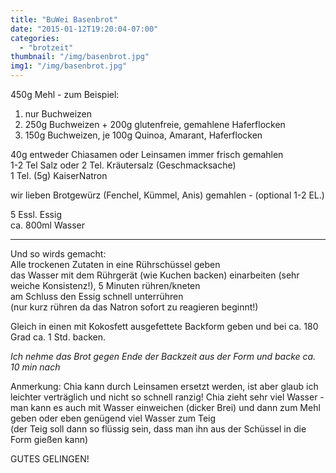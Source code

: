 ```yaml
---
title: "BuWei Basenbrot"
date: "2015-01-12T19:20:04-07:00"
categories:
  - "brotzeit"
thumbnail: "/img/basenbrot.jpg"
img1: "/img/basenbrot.jpg"
---
```


450g Mehl - zum Beispiel:  
1. nur Buchweizen  
2. 250g Buchweizen + 200g glutenfreie, gemahlene Haferflocken  
3. 150g Buchweizen, je 100g Quinoa, Amarant, Haferflocken  

40g entweder Chiasamen oder Leinsamen immer frisch gemahlen  
1-2 Tel Salz oder 2 Tel. Kräutersalz (Geschmacksache)  
1 Tel. (5g)  KaiserNatron  

wir lieben Brotgewürz (Fenchel, Kümmel, Anis) gemahlen - (optional 1-2 EL.)

5 Essl. Essig  
ca. 800ml Wasser
***
Und so wirds gemacht:  
Alle trockenen Zutaten in eine Rührschüssel geben  
das Wasser mit dem Rührgerät (wie Kuchen backen) einarbeiten (sehr weiche Konsistenz!), 5 Minuten rühren/kneten  
am Schluss den Essig schnell unterrühren  
(nur kurz rühren da das Natron sofort zu reagieren beginnt!)  

Gleich in einen mit Kokosfett ausgefettete Backform geben
und bei ca. 180 Grad ca. 1 Std. backen.  

*Ich nehme das Brot gegen Ende der Backzeit aus der Form und backe ca. 10 min nach*

Anmerkung:
Chia kann durch Leinsamen ersetzt werden, ist aber glaub ich leichter verträglich und nicht so schnell ranzig!
Chia zieht sehr viel Wasser - man kann es auch mit Wasser einweichen (dicker Brei) und dann zum Mehl geben oder eben genügend viel Wasser zum Teig  
(der Teig soll dann so flüssig sein, dass man ihn aus der Schüssel in die Form gießen kann)

GUTES GELINGEN!
